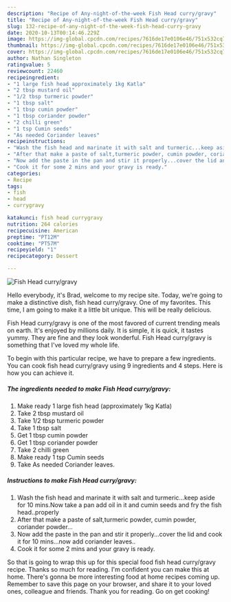 ```yaml
---
description: "Recipe of Any-night-of-the-week Fish Head curry/gravy"
title: "Recipe of Any-night-of-the-week Fish Head curry/gravy"
slug: 132-recipe-of-any-night-of-the-week-fish-head-curry-gravy
date: 2020-10-13T00:14:46.229Z
image: https://img-global.cpcdn.com/recipes/7616de17e0106e46/751x532cq70/fish-head-currygravy-recipe-main-photo.jpg
thumbnail: https://img-global.cpcdn.com/recipes/7616de17e0106e46/751x532cq70/fish-head-currygravy-recipe-main-photo.jpg
cover: https://img-global.cpcdn.com/recipes/7616de17e0106e46/751x532cq70/fish-head-currygravy-recipe-main-photo.jpg
author: Nathan Singleton
ratingvalue: 5
reviewcount: 22460
recipeingredient:
- "1 large fish head approximately 1kg Katla"
- "2 tbsp mustard oil"
- "1/2 tbsp turmeric powder"
- "1 tbsp salt"
- "1 tbsp cumin powder"
- "1 tbsp coriander powder"
- "2 chilli green"
- "1 tsp Cumin seeds"
- "As needed Coriander leaves"
recipeinstructions:
- "Wash the fish head and marinate it with salt and turmeric...keep aside for 10 mins.Now take a pan add oil in it and cumin seeds and fry the fish head..properly"
- "After that make a paste of salt,turmeric powder, cumin powder, coriander powder..."
- "Now add the paste in the pan and stir it properly...cover the lid and cook it for 10 mins...now add coriander leaves.."
- "Cook it for some 2 mins and your gravy is ready."
categories:
- Recipe
tags:
- fish
- head
- currygravy

katakunci: fish head currygravy 
nutrition: 264 calories
recipecuisine: American
preptime: "PT12M"
cooktime: "PT57M"
recipeyield: "1"
recipecategory: Dessert

---
```



![Fish Head curry/gravy](https://img-global.cpcdn.com/recipes/7616de17e0106e46/751x532cq70/fish-head-currygravy-recipe-main-photo.jpg)

Hello everybody, it's Brad, welcome to my recipe site. Today, we're going to make a distinctive dish, fish head curry/gravy. One of my favorites. This time, I am going to make it a little bit unique. This will be really delicious.



Fish Head curry/gravy is one of the most favored of current trending meals on earth. It's enjoyed by millions daily. It is simple, it is quick, it tastes yummy. They are fine and they look wonderful. Fish Head curry/gravy is something that I've loved my whole life.


To begin with this particular recipe, we have to prepare a few ingredients. You can cook fish head curry/gravy using 9 ingredients and 4 steps. Here is how you can achieve it.

<!--inarticleads1-->

##### The ingredients needed to make Fish Head curry/gravy:

1. Make ready 1 large fish head (approximately 1kg Katla)
1. Take 2 tbsp mustard oil
1. Take 1/2 tbsp turmeric powder
1. Take 1 tbsp salt
1. Get 1 tbsp cumin powder
1. Get 1 tbsp coriander powder
1. Take 2 chilli green
1. Make ready 1 tsp Cumin seeds
1. Take As needed Coriander leaves.




<!--inarticleads2-->

##### Instructions to make Fish Head curry/gravy:

1. Wash the fish head and marinate it with salt and turmeric...keep aside for 10 mins.Now take a pan add oil in it and cumin seeds and fry the fish head..properly
1. After that make a paste of salt,turmeric powder, cumin powder, coriander powder...
1. Now add the paste in the pan and stir it properly...cover the lid and cook it for 10 mins...now add coriander leaves..
1. Cook it for some 2 mins and your gravy is ready.




So that is going to wrap this up for this special food fish head curry/gravy recipe. Thanks so much for reading. I'm confident you can make this at home. There's gonna be more interesting food at home recipes coming up. Remember to save this page on your browser, and share it to your loved ones, colleague and friends. Thank you for reading. Go on get cooking!
